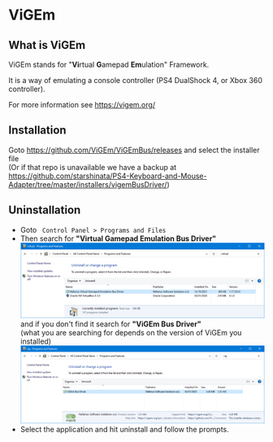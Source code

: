 # ViGEm

## What is ViGEm
ViGEm stands for "**Vi**rtual **G**amepad **Em**ulation" Framework.

It is a way of emulating a console controller (PS4 DualShock 4, or Xbox 360 controller).

For more information see https://vigem.org/

## Installation
Goto https://github.com/ViGEm/ViGEmBus/releases and select the installer file <br>
(Or if that repo is unavailable we have a backup at https://github.com/starshinata/PS4-Keyboard-and-Mouse-Adapter/tree/master/installers/vigemBusDriver/)

## Uninstallation
* Goto ` Control Panel > Programs and Files`
* Then search for **"Virtual Gamepad Emulation Bus Driver"** <br>
  <a href="vigem-uninstall-1.png" target="_blank"><img src="vigem-uninstall-1.png" alt="Program and Files screen for 'Virtual Gamepad Emulation Bus Driver'"/></a> <br>
  and if you don't find it search for **"ViGEm Bus Driver"** <br>
  (what you are searching for depends on the version of ViGEm you installed)
  <a href="vigem-uninstall-2.png" target="_blank"><img src="vigem-uninstall-2.png" alt="Program and Files screen for 'ViGEm Bus Driver'"/></a>
* Select the application and hit uninstall and follow the prompts.
